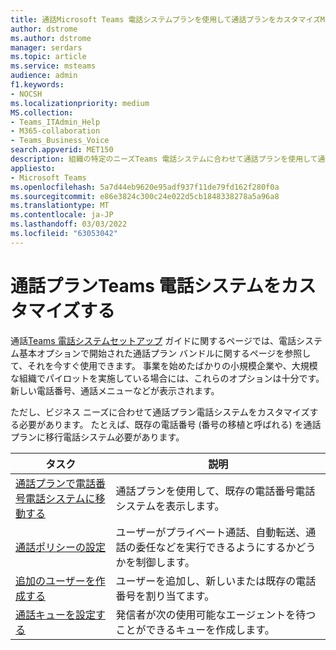 ```yaml
---
title: 通話Microsoft Teams 電話システムプランを使用して通話プランをカスタマイズMicrosoft Teams
author: dstrome
ms.author: dstrome
manager: serdars
ms.topic: article
ms.service: msteams
audience: admin
f1.keywords:
- NOCSH
ms.localizationpriority: medium
MS.collection:
- Teams_ITAdmin_Help
- M365-collaboration
- Teams_Business_Voice
search.appverid: MET150
description: 組織の特定のニーズTeams 電話システムに合わせて通話プランを使用して通話プランをカスタマイズする方法について説明します。
appliesto:
- Microsoft Teams
ms.openlocfilehash: 5a7d44eb9620e95adf937f11de79fd162f280f0a
ms.sourcegitcommit: e86e3824c300c24e022d5cb1848338278a5a96a8
ms.translationtype: MT
ms.contentlocale: ja-JP
ms.lasthandoff: 03/03/2022
ms.locfileid: "63053042"
---
```

# <a name="customize-teams-phone-system-with-calling-plan"></a>通話プランTeams 電話システムをカスタマイズする

通話[Teams 電話システムセットアップ](set-up-overview.md) ガイドに関するページでは、電話システム基本オプションで開始された通話プラン バンドルに関するページを参照して、それを今すぐ使用できます。 事業を始めたばかりの小規模企業や、大規模な組織でパイロットを実施している場合には、これらのオプションは十分です。 新しい電話番号、通話メニューなどが表示されます。

ただし、ビジネス ニーズに合わせて通話プラン電話システムをカスタマイズする必要があります。 たとえば、既存の電話番号 (番号の移植と呼ばれる) を通話プランに移行電話システム必要があります。

| タスク        | 説明       |
|-------------|-------------------|
| [通話プランで電話番号電話システムに移動する](port-phone-numbers.md) | 通話プランを使用して、既存の電話番号電話システムを表示します。 |
| [通話ポリシーの設定](set-up-policies.md) | ユーザーがプライベート通話、自動転送、通話の委任などを実行できるようにするかどうかを制御します。 |
| [追加のユーザーを作成する](create-users.md) | ユーザーを追加し、新しいまたは既存の電話番号を割り当てます。 |
| [通話キューを設定する](./create-a-phone-system-call-queue-smb.md) | 発信者が次の使用可能なエージェントを待つことができるキューを作成します。 |

